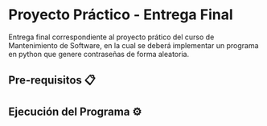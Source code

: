 # Proyecto Práctico - Entrega Final
Entrega final correspondiente al proyecto prático del curso de Mantenimiento de Software, en la cual se deberá implementar un programa en python que genere contraseñas de forma aleatoria.

## Pre-requisitos 📋

## Ejecución del Programa ⚙️
